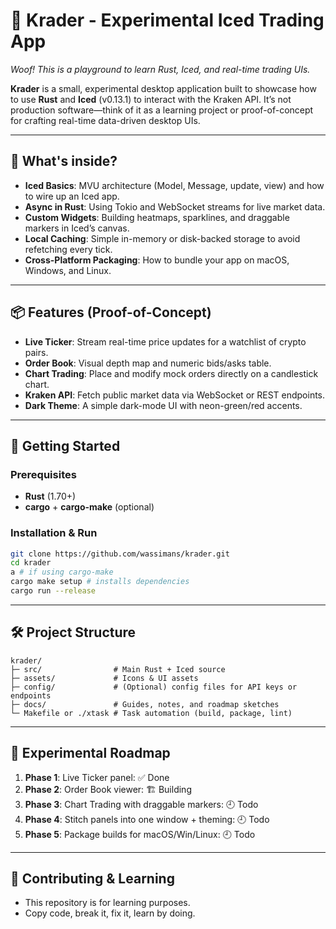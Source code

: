 # 🦑 Krader - Experimental Iced Trading App

*Woof! This is a playground to learn Rust, Iced, and real-time trading UIs.*

**Krader** is a small, experimental desktop application built to showcase how to use **Rust** and **Iced** (v0.13.1) to interact with the Kraken API. It’s not production software—think of it as a learning project or proof-of-concept for crafting real-time data-driven desktop UIs.

---

## 🚀 What's inside?

- **Iced Basics**: MVU architecture (Model, Message, update, view) and how to wire up an Iced app.
- **Async in Rust**: Using Tokio and WebSocket streams for live market data.
- **Custom Widgets**: Building heatmaps, sparklines, and draggable markers in Iced’s canvas.
- **Local Caching**: Simple in-memory or disk-backed storage to avoid refetching every tick.
- **Cross-Platform Packaging**: How to bundle your app on macOS, Windows, and Linux.

---

## 📦 Features (Proof-of-Concept)

- **Live Ticker**: Stream real-time price updates for a watchlist of crypto pairs.
- **Order Book**: Visual depth map and numeric bids/asks table.
- **Chart Trading**: Place and modify mock orders directly on a candlestick chart.
- **Kraken API**: Fetch public market data via WebSocket or REST endpoints.
- **Dark Theme**: A simple dark-mode UI with neon-green/red accents.

---

## 🏁 Getting Started

### Prerequisites
- **Rust** (1.70+)
- **cargo** + **cargo-make** (optional)

### Installation & Run

```bash
git clone https://github.com/wassimans/krader.git
cd krader
a # if using cargo-make
cargo make setup # installs dependencies
cargo run --release
```


---

## 🛠 Project Structure

```
krader/
├─ src/                # Main Rust + Iced source
├─ assets/             # Icons & UI assets
├─ config/             # (Optional) config files for API keys or endpoints
├─ docs/               # Guides, notes, and roadmap sketches
└─ Makefile or ./xtask # Task automation (build, package, lint)
```

---

## 📅 Experimental Roadmap

1. **Phase 1**: Live Ticker panel: ✅  Done
2. **Phase 2**: Order Book viewer: 🏗️ Building
3. **Phase 3**: Chart Trading with draggable markers: 🕘 Todo
4. **Phase 4**: Stitch panels into one window + theming: 🕘 Todo
5. **Phase 5**: Package builds for macOS/Win/Linux: 🕘 Todo

---

## 🤝 Contributing & Learning

- This repository is for learning purposes.
- Copy code, break it, fix it, learn by doing.



